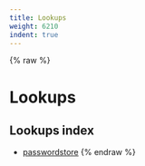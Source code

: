 ```yaml
---
title: Lookups
weight: 6210
indent: true
---
```


{% raw %}
# Lookups

## Lookups index

- [passwordstore](./passwordstore.html)
{% endraw %}